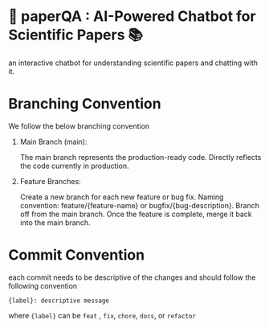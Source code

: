 # 🤖 paperQA : AI-Powered Chatbot for Scientific Papers 📚
an interactive chatbot for understanding scientific papers and chatting with it. 

# Branching Convention

We follow the below branching convention

1. Main Branch (main):

    The main branch represents the production-ready code.
    Directly reflects the code currently in production.

2. Feature Branches:

    Create a new branch for each new feature or bug fix.
    Naming convention: feature/{feature-name} or bugfix/{bug-description}.
    Branch off from the main branch.
    Once the feature is complete, merge it back into the main branch.

# Commit Convention

each commit needs to be descriptive of the changes and should follow the following convention 

`{label}: descriptive message`

where `{label}` can be `feat` , `fix`, `chore`, `docs`, or  `refactor`
